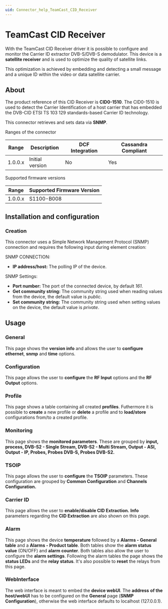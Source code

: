 ```yaml
---
uid: Connector_help_TeamCast_CID_Receiver
---
```


# TeamCast CID Receiver

With the TeamCast CID Receiver driver it is possible to configure and monitor the Carrier ID extractor DVB-S/DVB-S demodulator. This device is a **satellite receiver** and is used to optimize the quality of satellite links.

This optimization is achieved by embedding and detecting a small message and a unique ID within the video or data satellite carrier.

## About

The product reference of this CID Receiver is **CID0-1510**. The CID0-1510 is used to detect the Carrier Identification of a host carrier that has embedded the DVB-CID ETSI TS 103 129 standards-based Carrier ID technology.

This connector retrieves and sets data via **SNMP**.

Ranges of the connector

| **Range** | **Description** | **DCF Integration** | **Cassandra Compliant** |
|------------------|-----------------|---------------------|-------------------------|
| 1.0.0.x          | Initial version | No                  | Yes                     |

Supported firmware versions

| Range | Supported Firmware Version |
|------------------|-----------------------------|
| 1.0.0.x          | S1100-B008                  |

## Installation and configuration

### Creation

This connector uses a Simple Network Management Protocol (SNMP) connection and requires the following input during element creation:

SNMP CONNECTION:

- **IP address/host:** The polling IP of the device.

SNMP Settings:

- **Port number:** The port of the connected device, by default *161*.
- **Get community string:** The community string used when reading values from the device, the default value is *public*.
- **Set community string:** The community string used when setting values on the device, the default value is *private*.

## Usage

### General

This page shows the **version info** and allows the user to **configure ethernet**, **snmp** and **time** options.

### Configuration

This page allows the user to **configure** the **RF Input** options and the **RF Output** options.

### Profile

This page shows a table containing all created **profiles**. Futhermore it is possible to **create** a new profile or **delete** a profile and to **load/store** configurations from/to a created profile.

### Monitoring

This page shows the **monitored parameters**. These are grouped by **input, process, DVB-S2 - Single Stream, DVB-S2 - Multi Stream, Output - ASI, Output - IP, Probes, Probes DVB-S, Probes DVB-S2.**

### TSOIP

This page allows the user to **configure** the **TSOIP** parameters. These configuration are grouped by **Common Configuration** and **Channels Configuration.**

### Carrier ID

This page allows the user to **enable/disable CID Extraction.** **Info** parameters regarding the **CID Extraction** are also shown on this page.

### Alarm

This page shows the device **temperature** followed by a **Alarms - General table** and a **Alarms - Product table**. Both tables show the **alarm status value** (ON/OFF) and **alarm counter**. Both tables also allow the user to configure the **alarm settings**.
Following the alarm tables the page shows the **status LEDs** and the **relay status**. It's also possible to **reset** the relays from this page.

### WebInterface

The web interface is meant to embed the **device webUI**. The **address** **of the host/webUI** has to be configured on the **General** page (**SNMP Configuration**), otherwise the web interface defaults to localhost (127.0.0.1).
